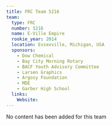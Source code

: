 ```yaml
---
title: FRC Team 5216
team:
  type: FRC
  number: 5216
  name: E-Ville Empire
  rookie_year: 2014
  location: Essexville, Michigan, USA
  sponsors:
    - Dow Chemical
    - Bay City Morning Rotary
    - BACF Youth Advisory Committee
    - Larsen Graphics
    - Argosy Foundation
    - MDE
    - Garber High School
  links:
    Website: 
---
```

No content has been added for this team
